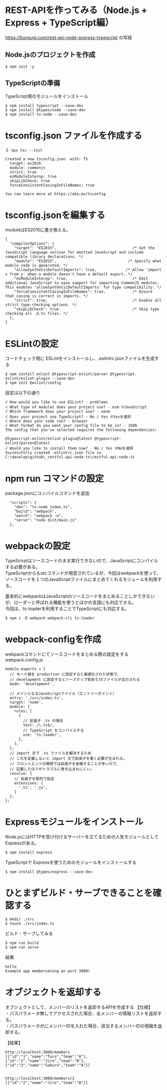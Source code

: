 # REST-APIを作ってみる（Node.js + Express + TypeScript編）
https://bunsugi.com/rest-api-node-express-typescript の写経

## Node.jsのプロジェクトを作成
```
$ npm init -y
```

## TypeScriptの準備
TypeScript用のモジュールをインストール
```
$ npm install typescript --save-dev
$ npm install @types/node --save-dev
$ npm install ts-node --save-dev
```

# tsconfig.json ファイルを作成する
```
＄ npx tsc --init

Created a new tsconfig.json  with: TS 
  target: es2016
  module: commonjs
  strict: true
  esModuleInterop: true
  skipLibCheck: true
  forceConsistentCasingInFileNames: true

You can learn more at https://aka.ms/tsconfig
```

# tsconfig.jsonを編集する
moduleはES2015に書き換える。
```
{
  "compilerOptions": {
    "target": "ES2015",                                  /* Set the JavaScript language version for emitted JavaScript and include compatible library declarations. */
    "module": "ES2015",                                /* Specify what module code is generated. */
    "allowSyntheticDefaultImports": true,             /* Allow 'import x from y' when a module doesn't have a default export. */
    "esModuleInterop": true,                             /* Emit additional JavaScript to ease support for importing CommonJS modules. This enables 'allowSyntheticDefaultImports' for type compatibility. */
    "forceConsistentCasingInFileNames": true,            /* Ensure that casing is correct in imports. */
    "strict": true,                                      /* Enable all strict type-checking options. */
    "skipLibCheck": true                                 /* Skip type checking all .d.ts files. */
  },
}
```

# ESLintの設定
コードチェック用に ESLintをインストールし、.eslintrc.jsonファイルを生成する
```
$ npm install eslint @typescript-eslint/parser @typescript-eslint/eslint-plugin --save-dev
$ npm init @eslint/config
```
設定は以下の通り
```
√ How would you like to use ESLint? · problems
√ What type of modules does your project use? · esm ※JavaScript
√ Which framework does your project use? · none
√ Does your project use TypeScript? · No / Yes ※Yesを選択
√ Where does your code run? · browser
√ What format do you want your config file to be in? · JSON
The config that you've selected requires the following dependencies:

@typescript-eslint/eslint-plugin@latest @typescript-eslint/parser@latest
√ Would you like to install them now? · No / Yes ※Noを選択
Successfully created .eslintrc.json file in C:\develop\github\_restful-api-node-ts\restful-api-node-ts
```

# npm run コマンドの設定
package.jsonにコンパイルコマンドを追加
```
  "scripts": {
    "dev": "ts-node index.ts",
    "build": "webpack",
    "watch": "webpack -w",
    "serve": "node dist/main.js"
  },
```

# webpackの設定
TypeScirptはソースコードのまま実行できないので、JavaScriptにコンパイルする必要がある。  
TypeScriptからもstcコマンドが用意されているが、今回はwebpackを使って、ソースコードを１つのJavaScriptファイルにまとめてくれるモジュールを利用する。  
  
基本的にwebpackはJavaScriptのソースコードをまとめることしかできないが、ローダーと呼ばれる機能を使うとほかの言語にも対応できる。  
今回は、ts-loaderを利用することでTypeScriptにも対応する。  
```
$ npm i -D webpack webpack-cli ts-loader 
```

# webpack-configを作成
webpackコマンドにてソースコードをまとめる際の設定をする  
webpack.config.js
```
module.exports = {
  // モード値を production に設定すると最適化された状態で、
  // development に設定するとソースマップ有効でJSファイルが出力される
  mode: 'development',

  // メインとなるJavaScriptファイル（エントリーポイント）
  entry: './src/index.ts',
  target: 'node',
  module: {
    rules: [
      {
        // 拡張子 .ts の場合
        test: /\.ts$/,
        // TypeScript をコンパイルする
        use: 'ts-loader',
      },
    ],
  },
  // import 文で .ts ファイルを解決するため
  // これを定義しないと import 文で拡張子を書く必要が生まれる。
  // フロントエンドの開発では拡張子を省略することが多いので、
  // 記載したほうがトラブルに巻き込まれにくい。
  resolve: {
    // 拡張子を配列で指定
    extensions: [
      '.ts', '.js',
    ]
  },
};
```

# Expressモジュールをインストール
Node.jsにはHTTPを受け付けるサーバーを立てるための人気モジュールとしてExpressがある。

```
$ npm install express
```
TypeScriptで Expressを使うためのモジュールをインストールする
```
$ npm install @types/express --save-dev
```

# ひとまずビルド・サーブできることを確認する
```
$ mkdir ./src
$ touch ./src/index.ts
```
ビルド・サーブしてみる
```
$ npm run build
$ npm run serve
```
結果
```
hello
Example app membersening on port 3000!
```

# オブジェクトを返却する
オブジェクトとして、メンバーのリストを返却するAPIを作成する
【仕様】  
・パスパラメータ無しでアクセスされた場合、全メンバーの情報リストを返却する。  
・パスパラメータがにメンバーIDを入れた場合、該当するメンバーIDの情報を返却する。  

【結果】
```
http://localhost:3000/members
[{"id":"1","name":"Taro","team":"A"},{"id":"2","name":"Jiro","team":"B"},{"id":"3","name":"Saburo","team":"A"}]


http://localhost:3000/members/2
[{"id":"2","name":"Jiro","team":"B"}]
```
